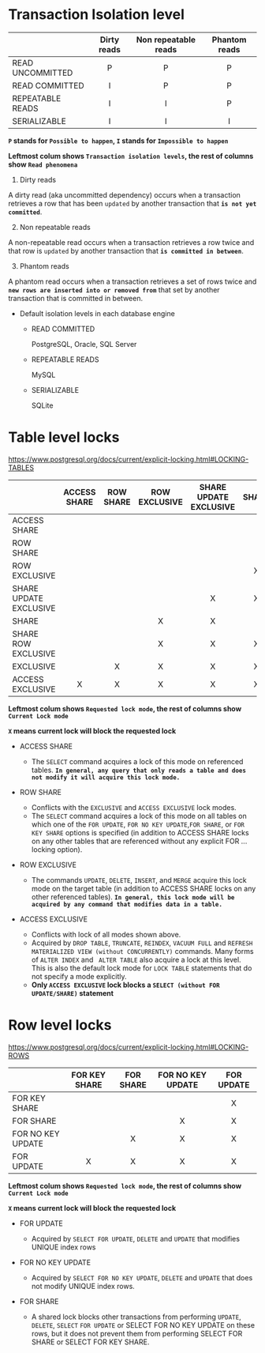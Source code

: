 # Transaction Isolation level

|                  | Dirty reads | Non repeatable reads | Phantom reads |
| ---------------- | :---------: | :------------------: | :-----------: |
| READ UNCOMMITTED |      P      |          P           |       P       |
| READ COMMITTED   |      I      |          P           |       P       |
| REPEATABLE READS |      I      |          I           |       P       |
| SERIALIZABLE     |      I      |          I           |       I       |

**`P` stands for `Possible to happen`, `I` stands for `Impossible to happen`**

**Leftmost colum shows `Transaction isolation levels`, the rest of columns show `Read phenomena`**

1. Dirty reads

A dirty read (aka uncommitted dependency) occurs when a transaction retrieves a row that has been `updated` by another transaction that **`is not yet committed`**.

2. Non repeatable reads

A non-repeatable read occurs when a transaction retrieves a row twice and that row is `updated` by another transaction that **`is committed in between`**.

3. Phantom reads

A phantom read occurs when a transaction retrieves a set of rows twice and **`new rows are inserted into or removed from`** that set by another transaction that is committed in between.

- Default isolation levels in each database engine

  - READ COMMITTED

    PostgreSQL, Oracle, SQL Server

  - REPEATABLE READS

    MySQL

  - SERIALIZABLE

    SQLite

# Table level locks

https://www.postgresql.org/docs/current/explicit-locking.html#LOCKING-TABLES

|                        | ACCESS SHARE | ROW SHARE | ROW EXCLUSIVE | SHARE UPDATE EXCLUSIVE | SHARE | SHARE ROW EXCLUSIVE | EXCLUSIVE | ACCESS EXCLUSIVE |
| ---------------------- | :----------: | :-------: | :-----------: | :--------------------: | :---: | :-----------------: | :-------: | :--------------: |
| ACCESS SHARE           |              |           |               |                        |       |                     |           |        X         |
| ROW SHARE              |              |           |               |                        |       |                     |     X     |        X         |
| ROW EXCLUSIVE          |              |           |               |                        |   X   |          X          |     X     |        X         |
| SHARE UPDATE EXCLUSIVE |              |           |               |           X            |   X   |          X          |     X     |        X         |
| SHARE                  |              |           |       X       |           X            |       |          X          |     X     |        X         |
| SHARE ROW EXCLUSIVE    |              |           |       X       |           X            |   X   |          X          |     X     |        X         |
| EXCLUSIVE              |              |     X     |       X       |           X            |   X   |          X          |     X     |        X         |
| ACCESS EXCLUSIVE       |      X       |     X     |       X       |           X            |   X   |          X          |     X     |        X         |

**Leftmost colum shows `Requested lock mode`, the rest of columns show `Current Lock mode`**

**`X` means current lock will block the requested lock**

- ACCESS SHARE

  - The `SELECT` command acquires a lock of this mode on referenced tables. **`In general, any query that only reads a table and does not modify it will acquire this lock mode.`**

- ROW SHARE

  - Conflicts with the `EXCLUSIVE` and `ACCESS EXCLUSIVE` lock modes.
  - The `SELECT` command acquires a lock of this mode on all tables on which one of the `FOR UPDATE`, `FOR NO KEY UPDATE`,`FOR SHARE`, or `FOR KEY SHARE` options is specified (in addition to ACCESS SHARE locks on any other tables that are referenced without any explicit FOR ... locking option).

- ROW EXCLUSIVE

  - The commands `UPDATE`, `DELETE`, `INSERT`, and `MERGE` acquire this lock mode on the target table (in addition to ACCESS SHARE locks on any other referenced tables). **`In general, this lock mode will be acquired by any command that modifies data in a table.`**

- ACCESS EXCLUSIVE

  - Conflicts with lock of all modes shown above.
  - Acquired by `DROP TABLE`, `TRUNCATE`, `REINDEX`, `VACUUM FULL` and `REFRESH MATERIALIZED VIEW (without CONCURRENTLY)` commands.
    Many forms of `ALTER INDEX` and ` ALTER TABLE` also acquire a lock at this level. This is also the default lock mode for `LOCK TABLE` statements that do not specify a mode explicitly.
  - **Only `ACCESS EXCLUSIVE` lock blocks a `SELECT (without FOR UPDATE/SHARE)` statement**

# Row level locks

https://www.postgresql.org/docs/current/explicit-locking.html#LOCKING-ROWS

|                   | FOR KEY SHARE | FOR SHARE | FOR NO KEY UPDATE | FOR UPDATE |
| ----------------- | :-----------: | :-------: | :---------------: | :--------: |
| FOR KEY SHARE     |               |           |                   |     X      |
| FOR SHARE         |               |           |         X         |     X      |
| FOR NO KEY UPDATE |               |     X     |         X         |     X      |
| FOR UPDATE        |       X       |     X     |         X         |     X      |

**Leftmost colum shows `Requested lock mode`, the rest of columns show `Current Lock mode`**

**`X` means current lock will block the requested lock**

- FOR UPDATE

  - Acquired by `SELECT FOR UPDATE`, `DELETE` and `UPDATE` that modifies UNIQUE index rows

- FOR NO KEY UPDATE

  - Acquired by `SELECT FOR NO KEY UPDATE`, `DELETE` and `UPDATE` that does not modify UNIQUE index rows.

- FOR SHARE
  - A shared lock blocks other transactions from performing `UPDATE`, `DELETE`, `SELECT` `FOR UPDATE` or SELECT FOR NO KEY UPDATE on these rows, but it does not prevent them from performing SELECT FOR SHARE or SELECT FOR KEY SHARE.
